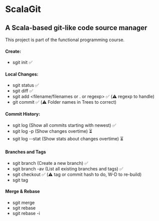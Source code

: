 # ScalaGit
## A Scala-based git-like code source manager


This project is part of the functional programming course.
#### Create:
 * sgit init ✅
#### Local Changes:
* sgit status ✅
* sgit diff ✅
* sgit add <filename/filenames or . or regexp>  ✅ (⚠️ regexp to handle)
* git commit ✅ (⚠️ Folder names in Trees to correct)

#### Commit History:
* sgit log (Show all commits starting with newest) ✅
* sgit log -p (Show changes overtime) ⏳
* sgit log --stat (Show stats about changes overtime) ⏳


#### Branches and Tags
* sgit branch <branch name> (Create a new branch) ✅
* sgit branch -av (List all existing branches and tags) ✅
* sgit checkout <branch or tag or commit hash> ✅ (⚠️ tag or commit hash to do, W-D to re-build)
* sgit tag <tag name>


#### Merge & Rebase
* sgit merge <branch>
* sgit rebase <branch>
* sgit rebase -i <commit hash or banch name>
